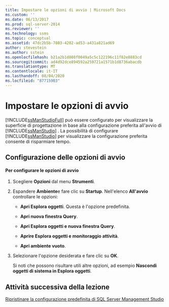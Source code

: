 ```yaml
---
title: Impostare le opzioni di avvio | Microsoft Docs
ms.custom: ''
ms.date: 06/13/2017
ms.prod: sql-server-2014
ms.reviewer: ''
ms.technology: ssms
ms.topic: conceptual
ms.assetid: 47dc2b5b-7803-4202-ad53-a431a821ad69
author: stevestein
ms.author: sstein
ms.openlocfilehash: b21a2b1d808f0049a5c5c122196c11f82e8883cd
ms.sourcegitcommit: ad4d92dce894592a259721a1571b1d8736abacdb
ms.translationtype: MT
ms.contentlocale: it-IT
ms.lasthandoff: 08/04/2020
ms.locfileid: "87715903"
---
```

# <a name="set-the-startup-options"></a>Impostare le opzioni di avvio
  [!INCLUDE[ssManStudioFull](../../includes/ssmanstudiofull-md.md)] può essere configurato per visualizzare la superficie di progettazione in base alla configurazione preferita all'avvio di [!INCLUDE[ssManStudio](../../includes/ssmanstudio-md.md)] . La possibilità di configurare [!INCLUDE[ssManStudio](../../includes/ssmanstudio-md.md)] per visualizzare la configurazione preferita consente di risparmiare tempo.  
  
## <a name="configuring-startup-options"></a>Configurazione delle opzioni di avvio  
  
#### <a name="to-configure-startup-options"></a>Per configurare le opzioni di avvio  
  
1.  Scegliere **Opzioni** dal menu **Strumenti**.  
  
2.  Espandere **Ambiente**e fare clic su **Startup**. Nell'elenco **All'avvio** controllare le opzioni:  
  
    -   **Apri Esplora oggetti**. Questa è l'opzione predefinita.  
  
    -   **Apri nuova finestra Query**.  
  
    -   **Apri Esplora oggetti e nuova finestra Query**.  
  
    -   **Aprire Esplora oggetti e monitoraggio attività**.  
  
    -   **Apri ambiente vuoto**.  
  
3.  Selezionare l'opzione desiderata e fare clic su **OK**.  
  
     Si noti che possono risultare utili altre opzioni, ad esempio **Nascondi oggetti di sistema in Esplora oggetti**.  
  
## <a name="next-task-in-lesson"></a>Attività successiva della lezione  
 [Ripristinare la configurazione predefinita di SQL Server Management Studio](lesson-1-8-restore-the-default-sql-server-management-studio-configuration.md)  
  
  
